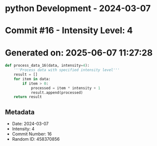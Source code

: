 ﻿# python Development - 2024-03-07
# Commit #16 - Intensity Level: 4
# Generated on: 2025-06-07 11:27:28
```python
def process_data_16(data, intensity=4):
    '''Process data with specified intensity level'''
    result = []
    for item in data:
        if item > 0:
            processed = item * intensity + 1
            result.append(processed)
    return result
```
## Metadata
- Date: 2024-03-07
- Intensity: 4
- Commit Number: 16
- Random ID: 458370856
